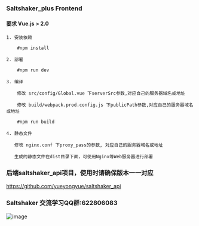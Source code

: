### Saltshaker_plus Frontend

#### **要求 Vue.js > 2.0**

````
1. 安装依赖

    #npm install
````
````
2. 部署

    #npm run dev
````
````
3. 编译

    修改 src/config/Global.vue 下serverSrc参数,对应自己的服务器域名或地址
    
    修改 build/webpack.prod.config.js 下publicPath参数,对应自己的服务器域名或地址
    
    #npm run build
````
````
4. 静态文件

   修改 nginx.conf 下proxy_pass的参数, 对应自己的服务器域名或地址
   
   生成的静态文件在dist目录下面，可使用Nginx等Web服务器进行部署
````

### 后端saltshaker_api项目，使用时请确保版本一一对应
https://github.com/yueyongyue/saltshaker_api

### Saltshaker 交流学习QQ群:622806083
![image](https://github.com/yueyongyue/saltshaker_api/blob/master/screenshots/qq.png)
